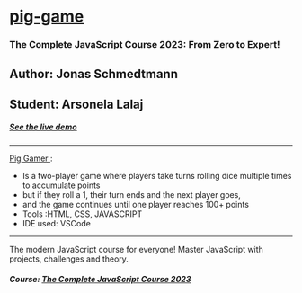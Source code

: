 # [ pig-game ](https://arso-k.github.io/pig-game/)
### The Complete JavaScript Course 2023: From Zero to Expert!
## Author: Jonas Schmedtmann
## Student: Arsonela Lalaj
##### [See the live demo ](https://arso-k.github.io/pig-game/)
---
[ Pig Gamer ](https://arso-k.github.io/pig-game/):
  *  Is a two-player game where players take turns rolling dice multiple times to accumulate points
  * but if they roll a 1, their turn ends and the next player goes, 
  * and the game continues until one player reaches 100+ points
* Tools :HTML, CSS, JAVASCRIPT
* IDE used: VSCode
---
The modern JavaScript course for everyone! Master JavaScript with projects, challenges and theory.
##### Course: [The Complete JavaScript Course 2023 ](https:/www.udemy.com/course/the-complete-javascript-course/)
